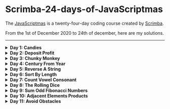 # Scrimba-24-days-of-JavaScriptmas

The [JavaScriptmas](https://scrimba.com/learn/adventcalendar) is a twenty-four-day coding course created by [Scrimba](https://scrimba.com/).

From the 1st of December 2020 to 24th of december, here are my solutions.

---

<details><summary><b>Day 1: Candies</b></summary>
<p>

n children have got m pieces of candy. They want to eat as much candy as they can, but each child must eat exactly the same amout of candy as any other child. Determine how many pieces of candy will be eaten by all the children together. In dividual pieces of candy cannot be split.

### Example

-   For n = 3 and m = 10, the output should be candies(n, m) = 9.
    -   Each child will eat 3 pieces. So the answer is 9.

### Hints

-   Math.floor()

<details><summary><b>Solution</b></summary>
<p>
    
```js
function candies(children, candy) {
    const perChild = Math.floor(candy / children);
    return perChild * children;
}
```
</p>
</details>

<details><summary><b>Compacted solution</b></summary>
<p>
    
```js
function candies(children, candy) {
    return Math.floor(candy / children) * children;
}
```
</p>
</details>

[Link to my scrimb](https://scrimba.com/scrim/co6e242088c674c5acde61c54)

---

</p>
</details>

<details><summary><b>Day 2: Deposit Profit</b></summary>
<p>

You have deposited a specific amout of dollars into your bank account. Each year your balance increases at the same growth rate. Find out how long it would take for your balance to pass a specific threshold with the assumption that you don't make any additional deposits.

### Example

For deposit = 100, rate = 20 and threshold = 170, the output should be depositProfit(deposit, rate, threshold) = 3.

Each year the amout of money on your account increases by 20%. It means that throughout the years your balance would be:

-   year 0: 100
-   year 1: 120
-   year 2: 144
-   year 3: 172,8

Thus, it will take 3 years for your balance to pass the threshold, which is the answer.

<details><summary><b>Solution</b></summary>
<p>
    
```js
function depositProfit(deposit, rate, threshold) {
    let nbYear = 0;
    
    while(deposit < threshold) {
        deposit += deposit * (rate / 100);
        nbYear++;
    }
    
    return nbYear;
}
```
</p>
</details>

<details><summary><b>Other solution</b></summary>
<p>
    
```js
function depositProfit(deposit, rate, threshold) {
    const rateMult = 1 + (rate / 100);
    let nbYear = 0;
    
    while(deposit < threshold) {
        deposit *= rateMult;
        nbYear++;
    }
    
    return nbYear;
}
```
</p>
</details>

[Link to my scrimb](https://scrimba.com/scrim/co1e64fc4a0703c7b1ea75334)

---

</p>
</details>

<details><summary><b>Day 3: Chunky Monkey</b></summary>
<p>

Write a function that splits an array (first argument) into groups the length of size (second argument) and returns them as two-dimensional array.

### Example

-   chunkyMonkey(["a", "b", "c", "d"], 2) should return [["a", "b"], ["c", "d"]]
-   chunkyMonkey([0, 1, 2, 3, 4, 5], 4) should return [[0, 1, 2, 3], [4, 5]]

### Hints

-   slice()

<details><summary><b>Solutions</b></summary>
<p>
    
```js
function chunkyMonkey(values, size) {
    const arr = [];
    let sliceArr = [];
    let pos = 0;
    
    while(pos < values.length) {
        sliceArr = values.slice(pos, pos += size);
        arr.push(sliceArr);
    }
    
    return arr;
}
```
</p>
</details>

<details><summary><b>Faster solution</b></summary>
<p>

```js
function chunkyMonkey(values, size) {
    const arr = [];

    while (values.length > 0) {
        arr.push(values.splice(0, size));
    }

    return arr;
}
```

</p>
</details>

[Link to my scrimb](https://scrimba.com/scrim/co2f64c098138c3849d63ea72)

---

</p>
</details>

<details><summary><b>Day 4: Century From Year</b></summary>
<p>

Given a year, return the century it is in. The first century spans from the year 1 up to and including the year 100, the second - from the year 101 up to and including the years 200, etc.

### Example

-   For year = 1905, the output should be centuryFromYear(year) = 20;
-   For year = 1700, the output should be centuryFromYear(year) = 17;

### Hints

-   Math.floor()

<details><summary><b>Solutions</b></summary>
<p>
    
```js
function centuryFromYear(year) {
    const century = year / 100;
    
    if(year % 100 === 0) {
        return century;
    }else {
        return Math.floor(century) + 1;
    }
}
```
</p>
</details>

<details><summary><b>Compacted solution</b></summary>
<p>

```js
function centuryFromYear(year) {
    return Math.floor((year - 1) / 100) + 1;
}
```

</p>
</details>

[Link to my scrimb](https://scrimba.com/scrim/co05b4019a66e115abb574b6d)

---

</p>
</details>

<details><summary><b>Day 5: Reverse A String</b></summary>
<p>

Reverse the provided string.

You may need to turn the string into an array before you can reverse it.

Your result must be a string.

### Example

-   reverseAString("hello") returns "olleh";
-   reverseAString("Howdy") returns "ydwoH";

### Hints

-   join()
-   split()
-   reverse()

<details><summary><b>Solutions</b></summary>
<p>
    
```js
function reverseAString(str) {
    let reverse = '';
    let i;
    
    for(i = str.length - 1; i >= 0; i--) {
        reverse += str[i];
    }
    
    return reverse;
}
```
</p>
</details>

<details><summary><b>Compacted solution</b></summary>
<p>

```js
function reverseAString(str) {
    return str.split('').reverse().join('');
}
```

</p>
</details>

[Link to my scrimb](https://scrimba.com/scrim/cof4e4834a05c77e1479b7208)

---

</p>
</details>

<details><summary><b>Day 6: Sort By Length</b></summary>
<p>

Givenan array of strings, sort them in the order of increasing lengths. If two strings have the same length, their relative order must be the same as in the initial array.

### Example

-   For inputArray = ["abc", "", "aaa", "a", "zz"]
    -   Output should be sortByLength(inputArray) = ["", "a", "zz", "abc", "aaa"]

### Hints

-   sort()

<details><summary><b>Solutions</b></summary>
<p>
    
```js
function sortByLength(strs) {
    return strs.sort((function(curStr, nextStr) {
        return curStr.length - nextStr.length;
    }));
}
```
</p>
</details>

<details><summary><b>Compacted solution</b></summary>
<p>

```js
function sortByLength(strs) {
    return strs.sort((curStr, nextStr) => curStr.length - nextStr.length);
}
```

</p>
</details>

[Link to my scrimb](https://scrimba.com/scrim/co8a744d2a87d8bd7905ca4ea)

---

</p>
</details>

<details><summary><b>Day 7: Count Vowel Consonant</b></summary>
<p>

You are given a string s that consists of only lowercase English letters. If vowels ('a', 'e', 'i', 'o' and 'u') are given a value of 1 consonants are given a value of 2, return the sum of all the letters in the input string.

### Example

-   For s = "abcde", the output should be countVowelConsonant(s) = 8

### Hints

-   split()
-   reduce()

<details><summary><b>Solutions</b></summary>
<p>
    
```js
function countVowelConsonant(str) {
    const vowelsMap = ['a', 'e', 'i', 'o', 'u'];
    const allLetters = str.split('');
    const allLettersLength = allLetters.length;
    let i, total = 0;
  
    for(i = 0; i < allLettersLength; i++){
        if(vowelsMap.includes(allLetters[i])){
            total += 1;
        }else {
            total += 2;
        }
    }
  
    return total;
}
```
</p>
</details>

<details><summary><b>Compacted solution</b></summary>
<p>

```js
function countVowelConsonant(str) {
    const vowelsMap = ['a', 'e', 'i', 'o', 'u'];
    return str.split('').reduce((acc, letter) => {
        if (vowelsMap.includes(letter)) {
            return acc + 1;
        }
        return acc + 2;
    }, 0);
}
```

</p>
</details>

[Link to my scrimb](https://scrimba.com/scrim/co3e5411f93ddf1ce131435df)

---

</p>
</details>

<details><summary><b>Day 8: The Rolling Dice</b></summary>
<p>

In this challenge a casino has asked you to make an online dice that works just like it wold in real life. Using the pre-made dice face that represents ‘one’, make the faces for ‘two’, ‘three’, ‘four’, ‘five’ and ‘six’. Now when the users clicks the dice on the screen the dice is expected to show one of the faces randomly.

### Hints

-   event listeners
-   Math.random()

<details><summary><b>Solutions</b></summary>
<p>

-   HTML

```html
<div class="dice"></div>
<button class="btn-roll">Roll the dice</button>
```

-   JS

```js
// Create base dice
for (let i = 0; i < 9; i++) {
    const div = document.createElement('div');
    document.querySelector('.dice').appendChild(div);
}
const dice = Array.from(document.querySelectorAll('.dice div'));

// Button event
document.querySelector('.btn-roll').addEventListener('click', () => {
    const rdmNum = Math.floor(Math.random() * 6) + 1;
    showNumber(rdmNum);
});

// Display dot
const dotPosition = {
    1: [4],
    2: [2, 6],
    3: [2, 4, 6],
    4: [0, 2, 6, 8],
    5: [0, 2, 4, 6, 8],
    6: [0, 2, 3, 5, 6, 8],
};

function showNumber(num) {
    // Remove prev display
    dice.map((dot) => {
        dot.classList.remove('dot');
    });

    // Add new display
    dotPosition[num].forEach((pos) => {
        dice[pos].classList.add('dot');
    });
}
```

</p>
</details>

[Source Code](https://github.com/PierreYvesFlamand/Scrimba-24-days-of-JavaScriptmas/tree/main/Day%208%20-%20The%20Rolling%20Dice)

[Demo](https://pierreyvesflamand.github.io/Scrimba-24-days-of-JavaScriptmas/Day%208%20-%20The%20Rolling%20Dice/)

[Link to my scrimb](https://scrimba.com/scrim/co153455a86de634e8de97b58)

---

</p>
</details>

<details><summary><b>Day 9: Sum Odd Fibonacci Numbers</b></summary>
<p>

Given a positive integer num, return the sum of all odd Fibonacci numbers that are less than or equal to num.

The first two numbers in the Fibonacci sequence are 1 and 1. Every additional number in the sequence is the sum of the two previous numbers.

The first six numbers of the Fibonacci sequence are 1, 1, 2, 3, 5 and 8.

For exemple, sumFibs(10) should return 10 because all odd Fibonacci numbers less than or equal to 10 are 1, 1, 3 and 5.

### Example

-   sumOddFibonacciNums(10) should return 10
-   sumOddFibonacciNums(1000) should return 1785
-   sumOddFibonacciNums(4000000) should return 4613732

<details><summary><b>Solutions</b></summary>
<p>
    
```js
function sumOddFibonacciNumbers(num) {
    let total = 0;
    let prev = 0;
    let cur = 1;
    
    while(cur <= num) {
        if(cur % 2 === 1) {
            total += cur;
        }
        
        const next = cur + prev;
        prev = cur;
        cur = next;
    }
    
    return total;
}
```
</p>
</details>

<details><summary><b>Compacted solution</b></summary>
<p>

```js
function sumOddFibonacciNumbers(num) {
    let total = 0;
    let [prev, cur] = [0, 1];

    while (cur <= num) {
        if (cur % 2 === 1) {
            total += cur;
        }
        [prev, cur] = [cur, cur + prev];
    }

    return total;
}
```

</p>
</details>

[Link to my scrimb](https://scrimba.com/scrim/co49b451a839914d44ceba461)

---

</p>
</details>

<details><summary><b>Day 10: Adjacent Elements Products</b></summary>
<p>

Given an array of integers, find the pair od adjacent elements that has the largest product and return that product.

### Example

-   For inputArray = [3, 6, -2, -5, 7, 3], the output should be adjacentElementsProduct(inputArray) = 21
    -   7 and 3 produce the largest product

### Hints

<details><summary><b>Solutions</b></summary>
<p>
    
```js
function adjacentElementsProduct(nums) {
    let max = nums[0] * nums[1];
    let product;
    
    for(let i = 1; i < nums.length - 1; i++) {
        product = nums[i] * nums[i + 1];
        if(product > max) {
            max = product;
        }
    }
    
    return max;
}
```
</p>
</details>

<details><summary><b>Compacted solution</b></summary>
<p>

```js
function adjacentElementsProduct(nums) {
    return nums.reduce((acc, cur, idx) => {
        return cur * nums[idx + 1] > acc ? cur * nums[idx + 1] : acc;
    }, nums[0] * nums[1]);
}
```

</p>
</details>

[Link to my scrimb](https://scrimba.com/scrim/co5d34cf6a0357df59ebd4851)

---

</p>
</details>

<details><summary><b>Day 11: Avoid Obstacles</b></summary>
<p>

You are given an array of integers representing coordinates of obstacles situated on a straight line.

Assume that you are jumping from the point with coordinate 0 to the right. you are allowed only to make jumps of tha same length represented by some integer.

Find the minimal length of the jump enough to avoid all the obstacle.

### Example

-   For inputArray = [5, 3, 6, 7, 9], the output should be avoidObstacles(inputArray) = 4

### Hints

-   sort()
-   every()

<details><summary><b>Solutions</b></summary>
<p>
    
```js
function avoidObstacles(nums) {
    nums.sort((a, b) => a-b);
    const max = nums[nums.length - 1];
    
    for (let i = 1; i <= max + 1; i++) {
        if(nums.every((num) => num % i !== 0)) {
            return i;
        } 
    }
}
```
</p>
</details>

[Link to my scrimb](https://scrimba.com/scrim/co0714563a66027c7ea0d3caf)

---

</p>
</details>

